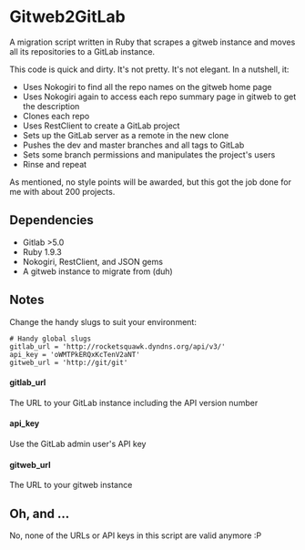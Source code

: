 # Gitweb2GitLab

A migration script written in Ruby that scrapes a gitweb instance and moves all its repositories to a GitLab instance.

This code is quick and dirty. It's not pretty. It's not elegant. In a nutshell, it:

* Uses Nokogiri to find all the repo names on the gitweb home page
* Uses Nokogiri again to access each repo summary page in gitweb to get the description
* Clones each repo
* Uses RestClient to create a GitLab project
* Sets up the GitLab server as a remote in the new clone
* Pushes the dev and master branches and all tags to GitLab
* Sets some branch permissions and manipulates the project's users
* Rinse and repeat

As mentioned, no style points will be awarded, but this got the job done for me with about 200 projects.

## Dependencies

* Gitlab >5.0
* Ruby 1.9.3
* Nokogiri, RestClient, and JSON gems
* A gitweb instance to migrate from (duh)

## Notes

Change the handy slugs to suit your environment:

	# Handy global slugs
	gitlab_url = 'http://rocketsquawk.dyndns.org/api/v3/'
	api_key = 'oWMTPkERQxKcTenV2aNT'
	gitweb_url = 'http://git/git'

#### gitlab_url

The URL to your GitLab instance including the API version number

#### api_key

Use the GitLab admin user's API key

#### gitweb_url

The URL to your gitweb instance

## Oh, and ...

No, none of the URLs or API keys in this script are valid anymore :P
